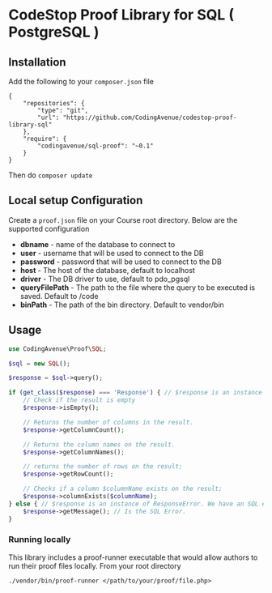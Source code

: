 # CodeStop Proof Library for SQL ( PostgreSQL )

## Installation

Add the following to your `composer.json` file

```
{
    "repositories": {
        "type": "git",
        "url": "https://github.com/CodingAvenue/codestop-proof-library-sql"
    },
    "require": {
        "codingavenue/sql-proof": "~0.1"
    }
}
```
Then do `composer update`

## Local setup Configuration

Create a `proof.json` file on your Course root directory. Below are the supported configuration

 - **dbname** - name of the database to connect to
 - **user** - username that will be used to connect to the DB
 - **password** - password that will be used to connect to the DB
 - **host** - The host of the database, default to localhost
 - **driver** - The DB driver to use, default to pdo_pgsql
 - **queryFilePath** - The path to the file where the query to be executed is saved. Default to /code
 - **binPath** - The path of the bin directory. Default to vendor/bin

## Usage

```php
use CodingAvenue\Proof\SQL;

$sql = new SQL();

$response = $sql->query();

if (get_class($response) === 'Response') { // $response is an instance of Response class
    // Check if the result is empty
    $response->isEmpty();

    // Returns the number of columns in the result.
    $response->getColumnCount(); 

    // Returns the column names on the result.
    $response->getColumnNames(); 

    // returns the number of rows on the result;
    $response->getRowCount(); 

    // Checks if a column $columnName exists on the result;
    $response->columnExists($columnName); 
} else { // $response is an instance of ResponseError. We have an SQL error
    $response->getMessage(); // Is the SQL Error.
}
```

### Running locally

This library includes a proof-runner executable that would allow authors to run their proof files locally. From your root directory

```
./vendor/bin/proof-runner </path/to/your/proof/file.php>
```
